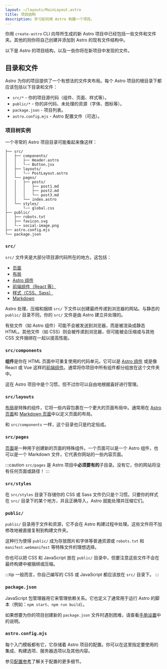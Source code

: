 ```yaml
---
layout: ~/layouts/MainLayout.astro
title: 项目结构
description: 学习如何用 Astro 构建一个项目。
---
```


你用 `create-astro` CLI 向导所生成的新 Astro 项目中已经包括一些文件和文件夹。其他的则你将自己创建并添加到 Astro 的现有文件结构中。

以下是 Astro 的项目结构，以及一些你将在新项目中发现的文件。

## 目录和文件

Astro 为你的项目提供了一个有想法的文件夹布局。每个 Astro 项目的根目录下都应该包括以下目录和文件：

- `src/*` - 你的项目源代码（组件、页面、样式等）。
- `public/*` - 你的非代码、未处理的资源（字体、图标等）。
- `package.json` - 项目列表。
- `astro.config.mjs` - Astro 配置文件（可选）。

### 项目树实例

一个寻常的 Astro 项目目录可能看起来像这样：

```
├── src/
│   ├── components/
│   │   ├── Header.astro
│   │   └-─ Button.jsx
│   ├── layouts/
│   │   └-─ PostLayout.astro
│   └── pages/
│   │   ├── posts/
│   │   │   ├── post1.md
│   │   │   ├── post2.md
│   │   │   └── post3.md
│   │   └── index.astro
│   └── styles/
│       └-─ global.css
├── public/
│   ├── robots.txt
│   ├── favicon.svg
│   └-─ social-image.png
├── astro.config.mjs
└── package.json

```

### `src/`

`src/` 文件夹是大部分项目源代码所在的地方。这包括：

- [页面](/zh-cn/core-concepts/astro-pages/)
- [布局](/zh-cn/core-concepts/layouts/)
- [Astro 组件](/zh-cn/core-concepts/astro-components/)
- [前端组件（React 等）](/zh-cn/core-concepts/framework-components/)
- [样式（CSS、Sass）](/zh-cn/guides/styling/)
- [Markdown](/zh-cn/guides/markdown-content/)

Astro 处理、压缩和捆绑 `src/` 下文件以创建最终传递到浏览器的网站。与静态的 `public/` 目录不同，你的 `src/` 文件是由 Astro 建立并处理的。

有些文件（如 Astro 组件）可能不会被发送到浏览器，而是被渲染成静态 HTML。其他文件（如 CSS）则会被传递到浏览器，但可能被会压缩或与其他 CSS 文件捆绑在一起以提高性能。

### `src/components`

**组件**是你在 HTML 页面中可重复使用的代码单元。它可以是 [Astro 组件](/zh-cn/core-concepts/astro-components/) 或是像 React 或 Vue 这样的[前端组件](/zh-cn/core-concepts/framework-components/)。通常将你项目中所有组件都分组放在这个文件夹中。

这在 Astro 项目中是个习惯，但不过你可以自由地根据喜好进行管理。

### `src/layouts`

[布局](/zh-cn/core-concepts/layouts/)是特殊的组件，它将一些内容包裹在一个更大的页面布局中。通常用在 [Astro 页面](/zh-cn/core-concepts/astro-pages/)和 [Markdown 页面](/zh-cn/guides/markdown-content/)中以定义页面的布局。

和 `src/components` 一样，这个目录也只是约定俗成。

### `src/pages`

[页面](/zh-cn/core-concepts/astro-pages/)是一种用于创建新的页面的特殊组件。一个页面可以是一个 Astro 组件，也可以是一个 Markdown 文件，它代表你网站的一些内容页面。

:::caution
`src/pages` 是 Astro 项目中**必须要有的**子目录。没有它，你的网站将没有任何页面或路径！
:::

### `src/styles`

在 `src/styles` 目录下存储你的 CSS 或 Sass 文件仍只是个习惯。只要你的样式在 `src/` 目录下的某个地方，并且正确导入，Astro 就能处理并压缩它们。

### `public/`

`public/` 目录用于文件和资源，它不会在 Astro 构建过程中处理。这些文件将不加修改地被直接复制到构建文件夹。

这种行为使得 `public/` 成为存放图片和字体等普通资源或 `robots.txt` 和 `manifest.webmanifest` 等特殊文件的理想选择。

你也可以把 CSS 和 JavaScript 放在 `public/` 目录中，但要注意这些文件不会在最终构建中被捆绑或压缩。

:::tip
一般而言，你自己编写的 CSS 或 JavaScript 都应该放在 `src/` 目录下。
:::

### `package.json`

JavaScript 包管理器用它来管理依赖关系。它也定义了通常用于运行 Astro 的脚本（例如：`npm start`、`npm run build`）。

如果想要为你的项目创建新的 `package.json` 文件时遇到困难，请查看[手册设置](/zh-cn/install/manual/)中的说明。

### `astro.config.mjs`

每个入门模板都有它，它存储着 Astro 项目的配置。你可以在这里指定要使用的集成、构建选项、服务器选项以及其他内容。

参见[配置参考](/zh-cn/reference/configuration-reference/#article)了解关于配置的更多细节。
